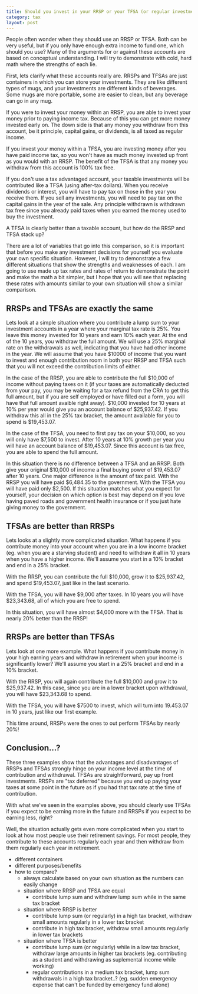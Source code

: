```yaml
---
title: Should you invest in your RRSP or your TFSA (or regular investment account)?
category: tax
layout: post
---
```


People often wonder when they should use an RRSP or TFSA. Both can be very useful, but if you only have enough extra income to fund one, which should you use? Many of the arguments for or against these accounts are based on conceptual understanding. I will try to demonstrate with cold, hard math where the strengths of each lie.

First, lets clarify what these accounts really are. RRSPs and TFSAs are just containers in which you can store your investments. They are like different types of mugs, and your investments are different kinds of beverages. Some mugs are more portable, some are easier to clean, but any beverage can go in any mug.

If you were to invest your money within an RRSP, you are able to invest your money prior to paying income tax. Because of this you can get more money invested early on. The down side is that any money you withdraw from this account, be it principle, capital gains, or dividends, is all taxed as regular income.

If you invest your money within a TFSA, you are investing money after you have paid income tax, so you won't have as much money invested up front as you would with an RRSP. The benefit of the TFSA is that any money you withdraw from this account is 100% tax free.

If you don't use a tax advantaged account, your taxable investments will be contributed like a TFSA (using after-tax dollars). When you receive dividends or interest, you will have to pay tax on those in the year you receive them. If you sell any investments, you will need to pay tax on the capital gains in the year of the sale. Any principle withdrawn is withdrawn tax free since you already paid taxes when you earned the money used to buy the investment.

A TFSA is clearly better than a taxable account, but how do the RRSP and TFSA stack up?

There are a lot of variables that go into this comparison, so it is important that before you make any investment decisions for yourself you evaluate your own specific situation. However, I will try to demonstrate a few different situations that show the strengths and weaknesses of each. I am going to use made up tax rates and rates of return to demonstrate the point and make the math a bit simpler, but I hope that you will see that replacing these rates with amounts similar to your own situation will show a similar comparison.

RRSPs and TFSAs are exactly the same
------------------------------------

Lets look at a simple situation where you contribute a lump sum to your investment accounts in a year where your marginal tax rate is 25%. You leave this money invested for 10 years and earn 10% each year. At the end of the 10 years, you withdraw the full amount. We will use a 25% marginal rate on the withdrawals as well, indicating that you have had other income in the year. We will assume that you have $10000 of income that you want to invest and enough contribution room in both your RRSP and TFSA such that you will not exceed the contribution limits of either.

In the case of the RRSP, you are able to contribute the full $10,000 of income without paying taxes on it (if your taxes are automatically deducted from your pay, you may be waiting for a tax refund from the CRA to get this full amount, but if you are self employed or have filled out a <INSERT-TAX-FORM-THING-HERE> form, you will have that full amount avaible right away). $10,000 invested for 10 years at 10% per year would give you an account balance of $25,937.42. If you withdraw this all in the 25% tax bracket, the amount available for you to spend is $19,453.07.

In the case of the TFSA, you need to first pay tax on your $10,000, so you will only have $7,500 to invest. After 10 years at 10% growth per year you will have an account balance of $19,453.07. Since this account is tax free, you are able to spend the full amount.

In this situation there is no difference between a TFSA and an RRSP. Both give your original $10,000 of income a final buying power of $19,453.07 after 10 years. One major difference is the amount of tax paid. With the RRSP you will have paid $6,484.35 to the government. With the TFSA you will have paid only $2,500. If this situation matches what you expect for yourself, your decision on which option is best may depend on if you love having paved roads and government health insurance or if you just hate giving money to the government.

TFSAs are better than RRSPs
---------------------------

Lets looks at a slightly more complicated situation. What happens if you contribute money into your account when you are in a low income bracket (eg. when you are a starving student) and need to withdraw it all in 10 years when you have a higher income. We'll assume you start in a 10% bracket and end in a 25% bracket.

With the RRSP, you can contribute the full $10,000, grow it to $25,937.42, and spend $19,453.07, just like in the last scenario.

With the TFSA, you will have $9,000 after taxes. In 10 years you will have $23,343.68, all of which you are free to spend.

In this situation, you will have almost $4,000 more with the TFSA. That is nearly 20% better than the RRSP!

RRSPs are better than TFSAs
---------------------------

Lets look at one more example. What happens if you contribute money in your high earning years and withdraw in retirement when your income is significantly lower? We'll assume you start in a 25% bracket and end in a 10% bracket.

With the RRSP, you will again contribute the full $10,000 and grow it to $25,937.42. In this case, since you are in a lower bracket upon withdrawal, you will have $23,343.68 to spend.

With the TFSA, you will have $7500 to invest, which will turn into 19.453.07 in 10 years, just like our first example.

This time around, RRSPs were the ones to out perform TFSAs by nearly 20%!

Conclusion...?
--------------

These three examples show that the advantages and disadvantages of RRSPs and TFSAs strongly hinge on your income level at the time of contribution and withdrawal. TFSAs are straightforward, pay up front investments. RRSPs are "tax deferred" because you end up paying your taxes at some point in the future as if you had that tax rate at the time of contribution.

With what we've seen in the examples above, you should clearly use TFSAs if you expect to be earning more in the future and RRSPs if you expect to be earning less, right?

Well, the situation actually gets even more complicated when you start to look at how most people use their retirement savings. For most people, they contribute to these accounts regularly each year and then withdraw from them regularly each year in retirement.

<INSERT-INFO-LIKE-MAD-FIENTISTS-POST-HERE>



- different containers
- different purposes/benefits
- how to compare?
    - always calculate based on your own situation as the numbers can easily change
    - situation where RRSP and TFSA are equal
        - contribute lump sum and withdraw lump sum while in the same tax bracket
    - situation where RRSP is better
        - contribute lump sum (or regularly) in a high tax bracket, withdraw small amounts regularly in a lower tax bracket
        - contribute in high tax bracket, withdraw small amounts regularly in lower tax brackets
    - situation where TFSA is better
        - contribute lump sum (or regularly) while in a low tax bracket, withdraw large amounts in higher tax brackets (eg. contributing as a student and withdrawing as suplemental income while working)
        - regular contributions in a medium tax bracket, lump sum withdrawals in a high tax bracket..? (eg. sudden emergency expense that can't be funded by emergency fund alone)
